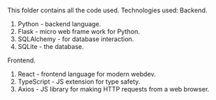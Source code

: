 This folder contains all the code used.
 Technologies used:
 Backend.
  1. Python - backend language.
  2. Flask - micro web frame work for Python.
  3. SQLAlchemy - for database interaction.
  4. SQLite - the database.

Frontend.
 1. React - frontend language for modern webdev.
 2. TypeScript - JS extension for type safety.
 3. Axios - JS library for making HTTP requests from a web browser.
